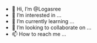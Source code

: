 - 👋 Hi, I’m @Logasree
- 👀 I’m interested in ...
- 🌱 I’m currently learning ...
- 💞️ I’m looking to collaborate on ...
- 📫 How to reach me ...

<!---
Logasree/Logasree is a ✨ special ✨ repository because its `README.md` (this file) appears on your GitHub profile.
You can click the Preview link to take a look at your changes.
--->
